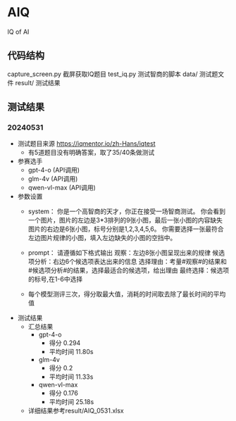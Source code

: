 # AIQ

IQ of AI

## 代码结构

capture_screen.py 截屏获取IQ题目
test_iq.py 测试智商的脚本
data/ 测试题文件
result/ 测试结果

## 测试结果

### 20240531

- 测试题目来源 https://iqmentor.io/zh-Hans/iqtest
  - 有5道题目没有明确答案，取了35/40条做测试
- 参赛选手
  - gpt-4-o (API调用)
  - glm-4v (API调用)
  - qwen-vl-max (API调用)
- 参数设置
  - system：
    你是一个高智商的天才，你正在接受一场智商测试。 
    你会看到一个图片，图片的左边是3*3排列的9张小图，最后一张小图的内容缺失
    图片的右边是6张小图，标号分别是1,2,3,4,5,6。
    你需要选择一张最符合左边图片规律的小图，填入左边缺失的小图的空挡中。
    
  - prompt：
    请遵循如下格式输出
    观察：左边8张小图呈现出来的规律
    候选项分析：右边6个候选项表达出来的信息
    选择理由：考量#观察#的结果和#候选项分析#的结果，选择最适合的候选项，给出理由
    最终选择：候选项的标号,在1-6中选择
    
  - 每个模型测评三次，得分取最大值，消耗的时间取去除了最长时间的平均值
- 测试结果
  - 汇总结果
    - gpt-4-o
      - 得分 0.294
      - 平均时间 11.80s
    - glm-4v
      - 得分 0.2
      - 平均时间 11.33s
    - qwen-vl-max
      - 得分 0.176
      - 平均时间 25.18s
  - 详细结果参考result/AIQ_0531.xlsx

